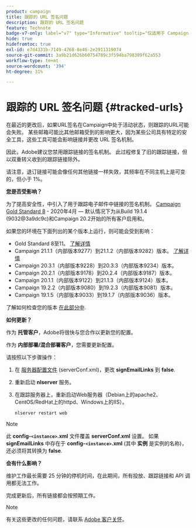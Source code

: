 ```yaml
---
product: campaign
title: 跟踪的 URL 签名问题
description: 跟踪的 URL 签名问题
feature: Technote
badge-v7-only: label="v7" type="Informative" tooltip="仅适用于 Campaign Classic v7"
hide: true
hidefromtoc: true
exl-id: e7d4331b-7149-4768-8e46-2e2911319074
source-git-commit: 3a9b21d626b60754789c3f594ba798309f62a553
workflow-type: tm+mt
source-wordcount: '394'
ht-degree: 31%

---
```


# 跟踪的 URL 签名问题 {#tracked-urls}



在最近的更改后，如果URL签名在Campaign中处于活动状态，则跟踪的URL可能会失败。 某些邮箱可能比其他邮箱受到的影响更大，因为某些公司具有特定的安全工具，这些工具可能会影响链接并更改 URL 签名机制。

因此，Adobe建议您禁用跟踪链接的签名机制。 此过程修复了旧的跟踪链接，但以双重转义收到的跟踪链接除外。

请注意，退订链接可能会像任何其他链接一样失效，其频率在不同主机上是可变的，但小于 1%。

**您是否受影响？**

为了提高安全性，中引入了用于跟踪电子邮件中链接的签名机制。 [Campaign Gold Standard 8](../../rn/using/gold-standard.md#gs8) - 2020年4月 — 默认情况下为从Build 19.1.4 (9032@3a9dc9c)和Campaign 20.2开始的所有客户启用和。

如果您的环境在下面列出的某个版本上运行，则可能会受到影响：

* Gold Standard 8至11。 [了解详情](../../rn/using/gold-standard.md#gs-8)
* Campaign 21.1.1（内部版本9277）到21.1.2（内部版本9282）版本。 [了解详情](../../rn/using/latest-release.md)
* Campaign 20.3.1（内部版本9228）到20.3.3（内部版本9234）版本。
* Campaign 20.2.1（内部版本9178）到20.2.4（内部版本9187）版本。
* Campaign 20.1.1（内部版本9122）到21.1.3（内部版本9124）版本。
* Campaign 19.2.2（内部版本9080）到19.2.3（内部版本9081）版本。
* Campaign 19.1.5（内部版本9033）到19.1.7（内部版本9036）版本。


了解如何检查您的版本 [在此部分中](../../platform/using/launching-adobe-campaign.md#getting-your-campaign-version).

**如何更新？**

作为 **托管客户**，Adobe将很快与您合作以更新您的配置。

作为 **内部部署/混合部署客户**，您需要更新配置。

请按照以下步骤操作：

1. 在 [服务器配置文件](../../installation/using/the-server-configuration-file.md) (serverConf.xml)，更改 **signEmailLinks** 到 **false**.
1. 重新启动 **nlserver** 服务。
1. 在跟踪服务器上，重新启动Web服务器（Debian上的apache2、CentOS/RedHat上的httpd、Windows上的IIS）。

   ```
   nlserver restart web
   ```

>[!NOTE]
>
>此 **config-`<instance>`.xml** 文件覆盖 **serverConf.xml** 设置。 如果 **signEmailLinks** 中存在于  **config-`<instance>`.xml** (其中 **实例** 是实例的名称)，还必须将其转换为 **false**.
>

**会有什么影响？**

维护工作最长需要 25 分钟的停机时间，在此期间，所有投放、跟踪链接和 API 调用都无法工作。

完成更新后，所有链接都会按预期工作。

>[!NOTE]
>
>有关这些更改的任何问题，请联系 [Adobe 客户关怀](https://helpx.adobe.com/cn/enterprise/admin-guide.html/enterprise/using/support-for-experience-cloud.ug.html)。
>
